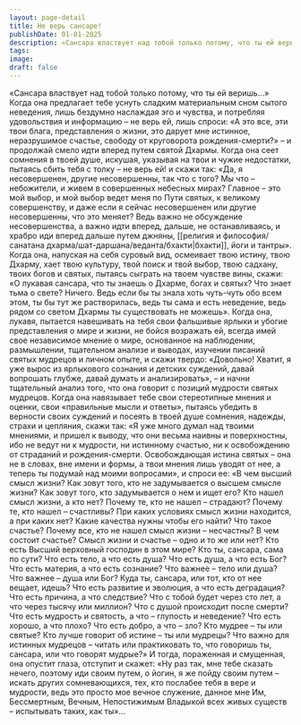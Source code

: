 ```yaml
---
layout: page-detail
title: Не верь сансаре!
publishDate: 01-01-2025
description: «Сансара властвует над тобой только потому, что ты ей веришь...» Когда она предлагает тебе уснуть  сладким материальным сном сытого неведения,  лишь бездумно наслаждая эго и чувства, и потребляя удовольствия и информацию –  не верь ей, лишь спроси...
tags:
image:
draft: false
---
```

«Сансара властвует над тобой только потому, что ты ей веришь...» Когда она предлагает тебе уснуть  сладким материальным сном сытого неведения,  лишь бездумно наслаждая эго и чувства, и потребляя удовольствия и информацию –  не верь ей, лишь спроси: «А это все, эти твои блага,  представления о жизни,  это дарует мне истинное, неразрушимое счастье,  свободу от круговорота рождения-смерти?» – и продолжай смело идти вперед путем святой Дхармы. Когда она сеет сомнения в твоей душе,  искушая, указывая на твои и чужие недостатки,  пытаясь сбить тебя с толку – не верь ей! и скажи так: «Да, я несовершенен, другие несовершенны, так что с того?  Мы что – небожители, и живем в совершенных небесных мирах? Главное – это мой выбор,  и мой выбор ведет меня по Пути святых,  к великому совершенству, и даже если я сейчас несовершенен  или другие несовершенны, что это меняет? Ведь важно не обсуждение несовершенства,  а важно идти вперед, дальше, не останавливаясь,  и храбро иди вперед дальше путем джняны,  [[религия и философия/санатана дхарма/шат-даршана/веданта/бхакти|бхакти]], йоги и тантры». Когда она, напуская на себя суровый вид,  осмеивает твою истину, твою Дхарму,  хает твою культуру, твой поиск и твой выбор,  твою садхану, твоих богов и святых,  пытаясь сыграть на твоем чувстве вины, скажи: «О лукавая сансара,  что ты знаешь о Дхарме, богах и святых?  Что знает тьма о свете?  Ничего. Ведь если бы ты знала хоть чуть-чуть обо всем этом,  ты бы тут же растворилась,  ведь ты сама и есть неведение, ведь рядом со светом Дхармы ты существовать не можешь». Когда она, лукавя, пытается навешивать на тебя  свои фальшивые ярлыки и убогие представления  о мире и жизни, не бойся возражать ей, всегда имей свое независимое мнение о мире,  основанное на наблюдении, размышлении,  тщательном анализе и выводах,  изучении писаний святых мудрецов и личном опыте, и скажи твердо: «Довольно! Хватит,  я уже вырос из ярлыкового сознания  и детских суждений, давай вопрошать глубже,  давай думать и анализировать», – и начни тщательный анализ того,  что она говорит  с позиций мудрости святых мудрецов. Когда она навязывает тебе свои стереотипные мнения и оценки,  свои «правильные мысли и ответы»,  пытаясь убедить в верности своих суждений и посеять в твоей душе сомнения, надежды,  страхи и цепляния, скажи так: «Я уже много думал над твоими мнениями,  и пришел к выводу,  что они весьма наивны и поверхностны, ибо не ведут ни к мудрости,  ни истинному счастью,  ни к освобождению от страданий и рождения-смерти. Освобождающая истина святых – она не в словах,  вне имени и формы,  а твои мнения лишь уводят от нее,  а теперь ты подумай над моими вопросами», и спроси ее: «В чем высший смысл жизни?  Как зовут того, кто не задумывается о высшем смысле жизни?  Как зовут того, кто задумывается о нем и ищет его?  Кто нашел смысл жизни, а кто нет? Почему те, кто не нашел – страдают?  Почему те, кто нашел – счастливы?  При каких условиях смысл жизни находится, а при каких нет? Какие качества нужны чтобы его найти?  Что такое счастье?  Почему все, кто не нашел смысл жизни – несчастны? В чем состоит счастье?  Смысл жизни и счастье – одно и то же или нет?  Кто есть Высший верховный господин в этом мире? Кто ты, сансара, сама по сути?  Что есть тело, а что есть душа?  Что есть душа, а что есть Бог? Что есть материя, а что есть сознание?  Что важнее – тело или душа?  Что важнее – душа или Бог? Куда ты, сансара, или тот, кто от нее вещает, идешь?  Что есть развитие и эволюция, а что есть деградация?  Что есть причина, а что следствие? Что с тобой будет через сто лет, а что через тысячу или миллион?  Что с душой происходит после смерти?  Что есть мудрость и святость, а что – глупость и неведение? Что есть хорошо, а что плохо?  Что есть добро, а что – зло?  Кто мудрее – ты или святые? Кто лучше говорит об истине – ты или мудрецы?  Что важно для истинных мудрецов –  читать или практиковать то, что говоришь ты, сансара,  или что говорят мудрые?» И тогда, пораженная и смущенная, она опустит глаза,  отступит и скажет: «Ну раз так, мне тебе сказать нечего, поэтому  иди своим путем, о йогин,  я же пойду своим путем – искать других сомневающихся,  тех, кто послабее тебя в вере и мудрости,  ведь это просто мое вечное служение, данное мне Им, Бессмертным, Вечным,  Непостижимым Владыкой всех живых существ –  испытывать таких, как ты»...